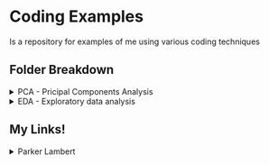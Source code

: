 # Coding Examples
Is a repository for examples of me using various coding techniques
## Folder Breakdown
<details>
  <summary>PCA - Pricipal Components Analysis</summary>
  <p>Uploaded Homework Assignment for using PCA techniques on Genetic SNP data</p>
</details>
<details>
  <summary>EDA - Exploratory data analysis</summary>
  <p>ted_talks_eda EDA in Python on a ted talks data set</p>
</details>

## My Links!
<details>
  <summary>Parker Lambert</summary>
  <p><a href="https://github.com/plambert777" target="_blank">Github</a></p>
  <p><a href="https://www.linkedin.com/in/parkerjosephgreenlambert/" target="_blank">LinkedIn</a></p>
</details>
